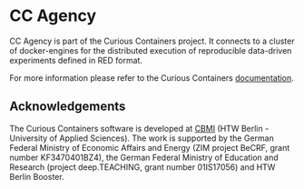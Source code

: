# CC Agency

CC Agency is part of the Curious Containers project. It connects to a cluster of docker-engines for the distributed execution of reproducible data-driven experiments defined in RED format.

For more information please refer to the Curious Containers [documentation](https://curious-containers.github.io/).

## Acknowledgements

The Curious Containers software is developed at [CBMI](https://cbmi.htw-berlin.de/) (HTW Berlin - University of Applied Sciences). The work is supported by the German Federal Ministry of Economic Affairs and Energy (ZIM project BeCRF, grant number KF3470401BZ4), the German Federal Ministry of Education and Research (project deep.TEACHING, grant number 01IS17056) and HTW Berlin Booster.
